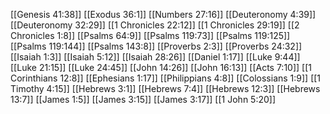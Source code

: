 [[Genesis 41:38]]
[[Exodus 36:1]]
[[Numbers 27:16]]
[[Deuteronomy 4:39]]
[[Deuteronomy 32:29]]
[[1 Chronicles 22:12]]
[[1 Chronicles 29:19]]
[[2 Chronicles 1:8]]
[[Psalms 64:9]]
[[Psalms 119:73]]
[[Psalms 119:125]]
[[Psalms 119:144]]
[[Psalms 143:8]]
[[Proverbs 2:3]]
[[Proverbs 24:32]]
[[Isaiah 1:3]]
[[Isaiah 5:12]]
[[Isaiah 28:26]]
[[Daniel 1:17]]
[[Luke 9:44]]
[[Luke 21:15]]
[[Luke 24:45]]
[[John 14:26]]
[[John 16:13]]
[[Acts 7:10]]
[[1 Corinthians 12:8]]
[[Ephesians 1:17]]
[[Philippians 4:8]]
[[Colossians 1:9]]
[[1 Timothy 4:15]]
[[Hebrews 3:1]]
[[Hebrews 7:4]]
[[Hebrews 12:3]]
[[Hebrews 13:7]]
[[James 1:5]]
[[James 3:15]]
[[James 3:17]]
[[1 John 5:20]]
